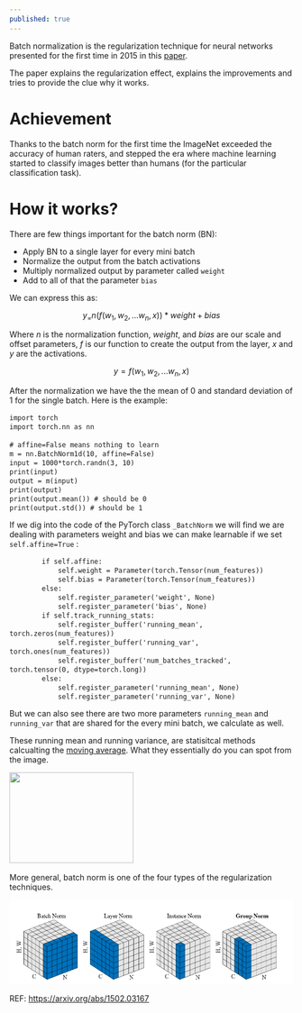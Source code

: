 ```yaml
---
published: true
---
```

Batch normalization is the regularization technique for neural networks presented for the first time in 2015 in this [paper](https://arxiv.org/abs/1502.03167).  

The paper explains the regularization effect, explains the improvements and tries to provide the clue why it works.

# Achievement

Thanks to the batch norm for the first time the ImageNet exceeded the accuracy of human raters, and stepped the era where machine learning started to classify images better than humans (for the particular classification task).


# How it works?

There are few things important for the batch norm (BN):

* Apply BN to a single layer for every mini batch
* Normalize the output from the batch activations
* Multiply normalized output by parameter called `weight`
* Add to all of that the parameter `bias`

We can express this as:

$$y_ = n(f(w_1, w_2, ... w_n, x)) * weight + bias$$

Where $n$ is the normalization function, $weight$, and $bias$ are our scale and offset parameters, $f$ is our function to create the output from the layer, $x$ and $y$ are the activations.

$$y = f(w_1, w_2, ... w_n, x)$$


After the normalization we have the the mean of 0 and standard deviation of 1 for the single batch. Here is the example:

```
import torch
import torch.nn as nn

# affine=False means nothing to learn
m = nn.BatchNorm1d(10, affine=False)
input = 1000*torch.randn(3, 10)
print(input)
output = m(input)
print(output)
print(output.mean()) # should be 0
print(output.std()) # should be 1
```

If we dig into the code of the PyTorch class `_BatchNorm` we will find we are dealing with parameters weight and bias we can make learnable if we set `self.affine=True` :

```
        if self.affine:
            self.weight = Parameter(torch.Tensor(num_features))
            self.bias = Parameter(torch.Tensor(num_features))
        else:
            self.register_parameter('weight', None)
            self.register_parameter('bias', None)
        if self.track_running_stats:
            self.register_buffer('running_mean', torch.zeros(num_features))
            self.register_buffer('running_var', torch.ones(num_features))
            self.register_buffer('num_batches_tracked', torch.tensor(0, dtype=torch.long))
        else:
            self.register_parameter('running_mean', None)
            self.register_parameter('running_var', None)
```

But we can also see there are two more parameters `running_mean` and `running_var` that are shared for the every mini batch, we calculate as well.

These running mean and running variance, are statisitcal methods calcualting the [moving average](https://en.wikipedia.org/wiki/Moving_average). What they essentially do you can spot from the image.

<img alt="" src="//upload.wikimedia.org/wikipedia/commons/thumb/d/d9/MovingAverage.GIF/220px-MovingAverage.GIF" srcset="//upload.wikimedia.org/wikipedia/commons/thumb/d/d9/MovingAverage.GIF/330px-MovingAverage.GIF 1.5x, //upload.wikimedia.org/wikipedia/commons/thumb/d/d9/MovingAverage.GIF/440px-MovingAverage.GIF 2x" data-file-width="749" data-file-height="549" width="220" height="161">

More general, batch norm is one of the four types of the regularization techniques.

![IMG](/images/batch1.png)

REF: https://arxiv.org/abs/1502.03167